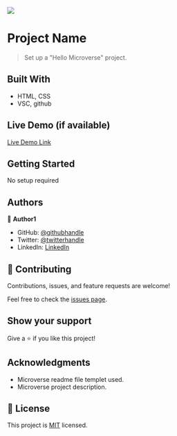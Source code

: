 ![](https://img.shields.io/badge/Microverse-blueviolet)

# Project Name

> Set up a "Hello Microverse" project.


## Built With

- HTML, CSS
- VSC, github

## Live Demo (if available)

[Live Demo Link](https://www.youtube.com/watch?v=UTga0ARWu2g&t=252s)


## Getting Started

No  setup required


## Authors

👤 **Author1**

- GitHub: [@githubhandle](https://github.com/aliakhraisha)
- Twitter: [@twitterhandle](https://twitter.com/alia_khraisha)
- LinkedIn: [LinkedIn](https://www.linkedin.com/in/engaliakhraisha/)

## 🤝 Contributing

Contributions, issues, and feature requests are welcome!

Feel free to check the [issues page](../../issues/).

## Show your support

Give a ⭐️ if you like this project!

## Acknowledgments

- Microverse readme file templet used.
- Microverse project description.

## 📝 License

This project is [MIT](./LICENSE) licensed.